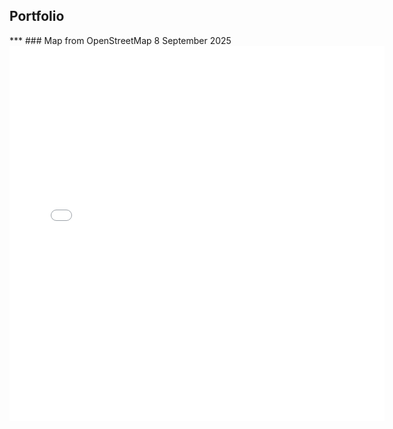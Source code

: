 <h2 style="color#f28b28;">Portfolio</h2>
***
### Map from OpenStreetMap
8 September 2025
<embed type="text/html" src="img/start.html" width="600" height="600">
